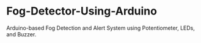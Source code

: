 # Fog-Detector-Using-Arduino
Arduino-based Fog Detection and Alert System using Potentiometer, LEDs, and Buzzer.
